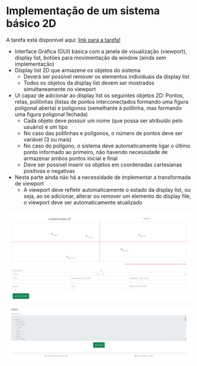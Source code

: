 # Implementação de um sistema básico 2D

A tarefa está disponível aqui: [link para a tarefa!](https://rauldoss.github.io/sistema_basico_2d/)

- Interface Gráfica (GUI) básica com a janela de visualização (viewport), display list, botões para movimentação da window (ainda sem implementação)
- Display list 2D que armazene os objetos do sistema
  - Deverá ser possível remover os elementos individuais da display list
  - Todos os objetos da display list devem ser mostrados simultaneamente no viewport
- UI capaz de adicionar ao display list os seguintes objetos 2D: Pontos, retas, polilinhas (listas de pontos interconectados formando uma figura poligonal aberta) e polígonos (semelhante à polilinha, mas formando uma figura poligonal fechada)
  - Cada objeto deve possuir um nome (que possa ser atribuído pelo usuário) e um tipo
  - No caso das polilinhas e polígonos, o número de pontos deve ser variável (3 ou mais)
  - No caso do polígono, o sistema deve automaticamente ligar o último ponto informado ao primeiro, não havendo necessidade de armazenar ambos pontos inicial e final
  - Deve ser possível inserir os objetos em coordenadas cartesianas positivas e negativas
- Nesta parte ainda não há a necessidade de implementar a transformada de viewport
  - A viewport deve refletir automaticamente o estado da display list, ou seja, ao se adicionar, alterar ou remover um elemento do display file, o viewport deve ser automaticamente atualizado

![alt text](https://github.com/rauldosS/sistema_basico_2d/blob/main/images/1.png?raw=true)

![alt text](https://github.com/rauldosS/sistema_basico_2d/blob/main/images/2.png?raw=true)
